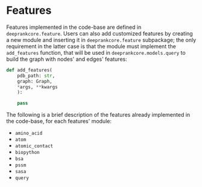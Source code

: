 # Features

Features implemented in the code-base are defined in `deeprankcore.feature`. Users can also add customized features by creating a new module and inserting it in `deeprankcore.feature` subpackage; the only requirement in the latter case is that the module must implement the `add_features` function, that will be used in `deeprankcore.models.query` to build the graph with nodes' and edges' features:
```python
def add_features(
    pdb_path: str, 
    graph: Graph, 
    *args, **kwargs
    ):

    pass
```

The following is a brief description of the features already implemented in the code-base, for each features' module:
- `amino_acid`
- `atom`
- `atomic_contact`
- `biopython`
- `bsa`
- `pssm`
- `sasa`
- `query`